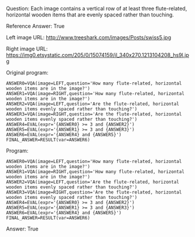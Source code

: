 Question: Each image contains a vertical row of at least three flute-related, horizontal wooden items that are evenly spaced rather than touching.

Reference Answer: True

Left image URL: http://www.treeshark.com/images/Posts/swiss5.jpg

Right image URL: https://img0.etsystatic.com/205/0/15074159/il_340x270.1213104208_hs9l.jpg

Original program:

```
ANSWER0=VQA(image=LEFT,question='How many flute-related, horizontal wooden items are in the image?')
ANSWER1=VQA(image=RIGHT,question='How many flute-related, horizontal wooden items are in the image?')
ANSWER2=VQA(image=LEFT,question='Are the flute-related, horizontal wooden items evenly spaced rather than touching?')
ANSWER3=VQA(image=RIGHT,question='Are the flute-related, horizontal wooden items evenly spaced rather than touching?')
ANSWER4=EVAL(expr='{ANSWER0} >= 3 and {ANSWER2}')
ANSWER5=EVAL(expr='{ANSWER1} >= 3 and {ANSWER3}')
ANSWER6=EVAL(expr='{ANSWER4} and {ANSWER5}')
FINAL_ANSWER=RESULT(var=ANSWER6)
```
Program:

```
ANSWER0=VQA(image=LEFT,question='How many flute-related, horizontal wooden items are in the image?')
ANSWER1=VQA(image=RIGHT,question='How many flute-related, horizontal wooden items are in the image?')
ANSWER2=VQA(image=LEFT,question='Are the flute-related, horizontal wooden items evenly spaced rather than touching?')
ANSWER3=VQA(image=RIGHT,question='Are the flute-related, horizontal wooden items evenly spaced rather than touching?')
ANSWER4=EVAL(expr='{ANSWER0} >= 3 and {ANSWER2}')
ANSWER5=EVAL(expr='{ANSWER1} >= 3 and {ANSWER3}')
ANSWER6=EVAL(expr='{ANSWER4} and {ANSWER5}')
FINAL_ANSWER=RESULT(var=ANSWER6)
```
Answer: True

